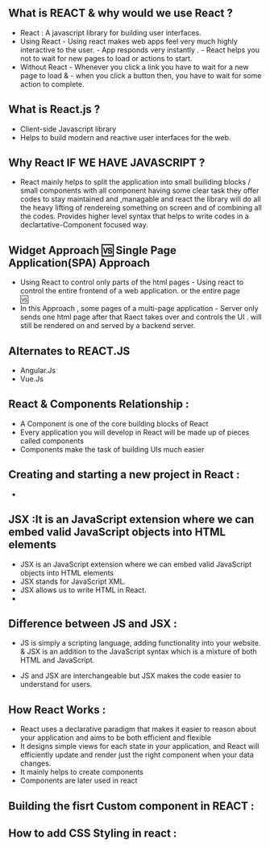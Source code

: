 ## What is REACT & why would  we use React ?
 - React : A javascript library for building user interfaces.
 - Using React   - Using  react makes  web apps feel very much highly interactive to the user.
                 - App responds very instantly .
                 - React helps you not to wait for new pages to load or actions to start.
 - Without React - Whenever you click a link you have to wait for a new page to load & 
                 - when you click a button then, you have to wait for some action to complete.

## What is React.js ?
  - Client-side Javascript library
  - Helps to build modern and reactive user interfaces for the web.
  
## Why React IF WE HAVE JAVASCRIPT ?
   - React mainly helps to  split the application  into small builiding blocks / small components with all component having some clear task they offer codes    to  stay maintained and ,managable and react the library will do all the heavy lifting of rendereing something on screen and of combining all the codes.
    Provides higher level syntax that helps to write codes in a declartative-Component focused way. 
   
  
  ##              Widget Approach                                     🆚                             Single Page Application(SPA) Approach 
  
  
  
   - Using React to  control only parts of the html pages                                 - Using react to control the entire frontend of a web application.
     or the entire page                                            
                                                                        🆚 
   -  In this Approach , some pages of a multi-page application                            - Server only sends one html page after that Raect 
     takes over and controls the UI .                                                        will still be rendered on and served by a backend server.
                                            
    
## Alternates to REACT.JS 
 - Angular.Js  
 -  Vue.Js

## React & Components Relationship :

  - A Component is one of the core building blocks of React
  - Every application you will develop in React will be made up of pieces called components
  - Components make the task of building UIs much easier
  
 
## Creating and starting a new project in React :

  -

## JSX :It is an JavaScript extension where we can embed valid JavaScript objects into HTML elements
  - JSX is an JavaScript extension where we can embed valid JavaScript objects into HTML elements
  - JSX stands for JavaScript XML.
  - JSX allows us to write HTML in React. 
  - 
  
## Difference between JS and JSX :
   - JS is simply a scripting language, adding functionality into your website. 
   &  JSX is an addition to the JavaScript syntax which is a mixture of both HTML and JavaScript.
   
   - JS and JSX are interchangeable but JSX makes the code easier to understand for users. 
   
## How React Works :
 - React uses a declarative paradigm that makes it easier to reason about your application and aims to be both efficient and flexible
 - It designs simple views for each state in your application, and React will efficiently update and render just the right component when your data changes.
  - It mainly helps to create components 
  - Components are later used in react 

   
## Building the fisrt Custom component in REACT :
 
## How to add CSS Styling in  react :
 
